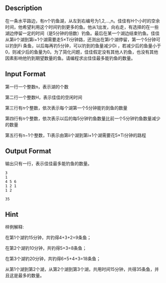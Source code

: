 ## Description

<p>在一条水平路边，有n个钓鱼湖，从左到右编号为1,2,…,n。佳佳有H个小时的空余时间，他希望利用这个时间钓到更多的鱼。他从1出发，向右走，有选择的在一些湖边停留一定的时间（是5分钟的倍数）钓鱼。最后在某一个湖边结束钓鱼。佳佳从第ii个湖到第i+1个湖需要走5×Ti分钟路，还测出在第i个湖停留，第一个5分钟可以钓到Fi​​ 条鱼，以后每再钓5分钟，可以钓到的鱼量减少Di​​ ，若减少后的鱼量小于0，则减少后的鱼量为0。为了简化问题，佳佳假定没有其他人钓鱼，也没有其他因素影响他钓到期望数量的鱼。请编程求出佳佳最多能钓鱼的数量。<br /></p>

## Input Format

<p>第一行一个整数n，表示湖的个数</p><p>第二行一个整数H，表示佳佳的空闲时间</p><p>第三行有n个整数，依次表示每个湖第一个5分钟能钓到鱼的数量</p><p>第四行有n个整数，依次表示以后的每5分钟钓鱼数量比前一个5分钟钓鱼数量减少的数量</p><p>第五行有n−1个整数，Ti表示由第ii个湖到第i+1个湖需要花5×Ti分钟的路程</p>

## Output Format

<p>输出只有一行，表示佳佳最多能钓鱼的数量。<br /></p>

```input1
3
1
4 5 6
1 2 1
1 2
```
```output1
35
```
## Hint

<p>样例解释:</p><p>在第1个湖钓15分钟，共钓得4+3+2=9条鱼；</p><p>在第2个湖钓10分钟，共钓得5+3=8条鱼；</p><p>在第3个湖钓20分钟，共钓得6+5+4+3=18条鱼；</p><p>从第1个湖到第2个湖，从第2个湖到第3个湖，共用时间15分钟，共得35条鱼，并且这是最多的数量。</p>
